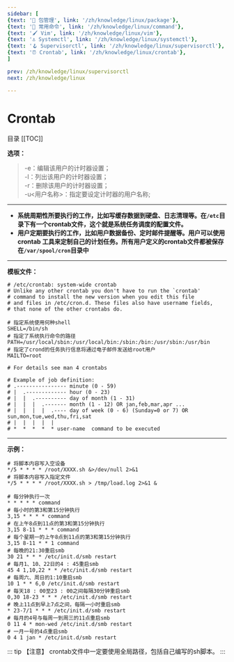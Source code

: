 ```yaml
---
sidebar: [
{text: '🔧 包管理', link: '/zh/knowledge/linux/package'},
{text: '🌈 常用命令', link: '/zh/knowledge/linux/command'},
{text: '🖌 Vim', link: '/zh/knowledge/linux/vim'},
{text: '⚓️ Systemctl', link: '/zh/knowledge/linux/systemctl'},
{text: '🪝 Supervisorctl', link: '/zh/knowledge/linux/supervisorctl'},
{text: '⏰ Crontab', link: '/zh/knowledge/linux/crontab'},
]

prev: /zh/knowledge/linux/supervisorctl
next: /zh/knowledge/linux

---
```


# Crontab

目录
[[TOC]]

**选项：**

> -e：编辑该用户的计时器设置；\
> -l：列出该用户的计时器设置；\
> -r：删除该用户的计时器设置；\
> -u<用户名称>：指定要设定计时器的用户名称;

---

- **系统周期性所要执行的工作，比如写缓存数据到硬盘、日志清理等。在`/etc`目录下有一个crontab文件，这个就是系统任务调度的配置文件。**
- **用户定期要执行的工作，比如用户数据备份、定时邮件提醒等。用户可以使用 crontab 工具来定制自己的计划任务。所有用户定义的crontab文件都被保存在`/var/spool/cron`目录中**

---

**模板文件：**

```shell:no-line-numbers
# /etc/crontab: system-wide crontab
# Unlike any other crontab you don't have to run the `crontab'
# command to install the new version when you edit this file
# and files in /etc/cron.d. These files also have username fields,
# that none of the other crontabs do.

# 指定系统使用何种shell
SHELL=/bin/sh
# 指定了系统执行命令的路径
PATH=/usr/local/sbin:/usr/local/bin:/sbin:/bin:/usr/sbin:/usr/bin
# 指定了crond的任务执行信息将通过电子邮件发送给root用户
MAILTO=root

# For details see man 4 crontabs

# Example of job definition:
# .---------------- minute (0 - 59)
# |  .------------- hour (0 - 23)
# |  |  .---------- day of month (1 - 31)
# |  |  |  .------- month (1 - 12) OR jan,feb,mar,apr ...
# |  |  |  |  .---- day of week (0 - 6) (Sunday=0 or 7) OR sun,mon,tue,wed,thu,fri,sat
# |  |  |  |  |
# *  *  *  *  * user-name  command to be executed
```

---

**示例：**

```shell:no-line-numbers
# 将脚本内容写入空设备
*/5 * * * * /root/XXXX.sh &>/dev/null 2>&1 
# 将脚本内容写入指定文件
*/5 * * * * /root/XXXX.sh > /tmp/load.log 2>&1 &
```

```shell:no-line-numbers
# 每分钟执行一次
* * * * * command
# 每小时的第3和第15分钟执行
3,15 * * * * command
# 在上午8点到11点的第3和第15分钟执行
3,15 8-11 * * * command
# 每个星期一的上午8点到11点的第3和第15分钟执行
3,15 8-11 * * 1 command
# 每晚的21:30重启smb 
30 21 * * * /etc/init.d/smb restart
# 每月1、10、22日的4 : 45重启smb
45 4 1,10,22 * * /etc/init.d/smb restart
# 每周六、周日的1:10重启smb
10 1 * * 6,0 /etc/init.d/smb restart
# 每天18 : 00至23 : 00之间每隔30分钟重启smb
0,30 18-23 * * * /etc/init.d/smb restart
# 晚上11点到早上7点之间，每隔一小时重启smb
* 23-7/1 * * * /etc/init.d/smb restart
# 每月的4号与每周一到周三的11点重启smb 
0 11 4 * mon-wed /etc/init.d/smb restart
# 一月一号的4点重启smb
0 4 1 jan * /etc/init.d/smb restart
```

::: tip 【注意】
crontab文件中一定要使用全局路径，包括自己编写的sh脚本。
:::